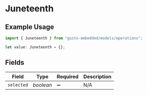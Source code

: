 # Juneteenth

## Example Usage

```typescript
import { Juneteenth } from "gusto-embedded/models/operations";

let value: Juneteenth = {};
```

## Fields

| Field              | Type               | Required           | Description        |
| ------------------ | ------------------ | ------------------ | ------------------ |
| `selected`         | *boolean*          | :heavy_minus_sign: | N/A                |